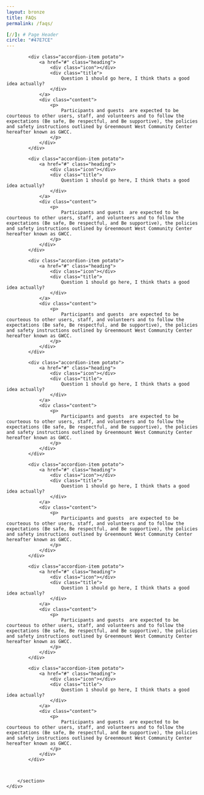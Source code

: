 ```yaml
---
layout: bronze
title: FAQs
permalink: /faqs/

[//]: # Page Header
circle: "#47E7CE"
---
```


<div class="discover_grid">
    <div class="accordion_meta">
        <section class="accordion">

            <div class="accordion-item potato">
                <a href="#" class="heading">
                    <div class="icon"></div>
                    <div class="title">
                        Question 1 should go here, I think thats a good idea actually?
                    </div>
                </a>
                <div class="content">
                    <p>
                        Participants and guests  are expected to be courteous to other users, staff, and volunteers and to follow the expectations (Be safe, Be respectful, and Be supportive), the policies and safety instructions outlined by Greenmount West Community Center hereafter known as GWCC.
                    </p>
                </div>
            </div>

            <div class="accordion-item potato">
                <a href="#" class="heading">
                    <div class="icon"></div>
                    <div class="title">
                        Question 1 should go here, I think thats a good idea actually?
                    </div>
                </a>
                <div class="content">
                    <p>
                        Participants and guests  are expected to be courteous to other users, staff, and volunteers and to follow the expectations (Be safe, Be respectful, and Be supportive), the policies and safety instructions outlined by Greenmount West Community Center hereafter known as GWCC.
                    </p>
                </div>
            </div>

            <div class="accordion-item potato">
                <a href="#" class="heading">
                    <div class="icon"></div>
                    <div class="title">
                        Question 1 should go here, I think thats a good idea actually?
                    </div>
                </a>
                <div class="content">
                    <p>
                        Participants and guests  are expected to be courteous to other users, staff, and volunteers and to follow the expectations (Be safe, Be respectful, and Be supportive), the policies and safety instructions outlined by Greenmount West Community Center hereafter known as GWCC.
                    </p>
                </div>
            </div>

            <div class="accordion-item potato">
                <a href="#" class="heading">
                    <div class="icon"></div>
                    <div class="title">
                        Question 1 should go here, I think thats a good idea actually?
                    </div>
                </a>
                <div class="content">
                    <p>
                        Participants and guests  are expected to be courteous to other users, staff, and volunteers and to follow the expectations (Be safe, Be respectful, and Be supportive), the policies and safety instructions outlined by Greenmount West Community Center hereafter known as GWCC.
                    </p>
                </div>
            </div>

            <div class="accordion-item potato">
                <a href="#" class="heading">
                    <div class="icon"></div>
                    <div class="title">
                        Question 1 should go here, I think thats a good idea actually?
                    </div>
                </a>
                <div class="content">
                    <p>
                        Participants and guests  are expected to be courteous to other users, staff, and volunteers and to follow the expectations (Be safe, Be respectful, and Be supportive), the policies and safety instructions outlined by Greenmount West Community Center hereafter known as GWCC.
                    </p>
                </div>
            </div>

            <div class="accordion-item potato">
                <a href="#" class="heading">
                    <div class="icon"></div>
                    <div class="title">
                        Question 1 should go here, I think thats a good idea actually?
                    </div>
                </a>
                <div class="content">
                    <p>
                        Participants and guests  are expected to be courteous to other users, staff, and volunteers and to follow the expectations (Be safe, Be respectful, and Be supportive), the policies and safety instructions outlined by Greenmount West Community Center hereafter known as GWCC.
                    </p>
                </div>
            </div>

            <div class="accordion-item potato">
                <a href="#" class="heading">
                    <div class="icon"></div>
                    <div class="title">
                        Question 1 should go here, I think thats a good idea actually?
                    </div>
                </a>
                <div class="content">
                    <p>
                        Participants and guests  are expected to be courteous to other users, staff, and volunteers and to follow the expectations (Be safe, Be respectful, and Be supportive), the policies and safety instructions outlined by Greenmount West Community Center hereafter known as GWCC.
                    </p>
                </div>
            </div>



        </section>
    </div>
</div>
